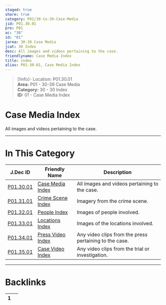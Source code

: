 ```yaml
---  
staged: true  
share: true  
category: P01/30-to-39-Case-Media  
jid: P01.30.01  
pro: P01  
ac: "30"  
id: "01"  
jarea: 30-39 Case Media  
jcat: 30 Index  
desc: All images and videos pertaining to the case.  
friendlyname: Case Media Index  
title: index  
alias: P01-30-01, Case Media Index  
---  
```

  
>[!info]- Location: P01.30.01  
>**Area:** P01 - 30-39 Case Media  
>**Category:** 30 - 30 Index  
>**ID:** 01 - Case Media Index  
  
# Case Media Index  
  
All images and videos pertaining to the case.  
  
  
  
---  
# In This Category  
  
| J.Dec ID                                                                      | Friendly Name                                                                         | Description                                            |  
| ----------------------------------------------------------------------------- | ------------------------------------------------------------------------------------- | ------------------------------------------------------ |  
| [P01.30.01](index.md)                | [Case Media Index](index.md)                 | All images and videos pertaining to the case.          |  
| [P01.31.01](./31-Crime-Scene/index.md) | [Crime Scene Index](./31-Crime-Scene/index.md) | Imagery from the crime scene.                          |  
| [P01.32.01](./32-People/index.md)      | [People Index](./32-People/index.md)           | Images of people involved.                             |  
| [P01.33.01](./33-Locations/index.md)   | [Locations Index](./33-Locations/index.md)     | Images of the locations involved.                      |  
| [P01.34.01](./34-Press-Video/index.md) | [Press Video Index](./34-Press-Video/index.md) | Any video clips from the press pertaining to the case. |  
| [P01.35.01](./35-Case-Video/index.md)  | [Case Video Index](./35-Case-Video/index.md)   | Any video clips from the trial or investigation.       |  
  
  
---  
# Backlinks  
<div><table class="dataview table-view-table"><thead class="table-view-thead"><tr class="table-view-tr-header"><th class="table-view-th"><span></span><span class="dataview small-text">1</span></th><th class="table-view-th"><span></span></th></tr></thead><tbody class="table-view-tbody"></tbody></table></div>